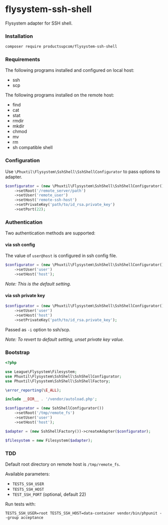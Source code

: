 # flysystem-ssh-shell

Flysystem adapter for SSH shell.

### Installation

```bash
composer require productsupcom/flysystem-ssh-shell 
```

### Requirements

The following programs installed and configured on local host:
- ssh
- scp

The following programs installed on the remote host:
- find
- cat
- stat
- rmdir
- mkdir
- chmod
- mv
- rm
- sh compatible shell

### Configuration

Use `\Phuxtil\Flysystem\SshShell\SshShellConfigurator` to pass options to adapter.

```php
$configurator = (new \Phuxtil\Flysystem\SshShell\SshShellConfigurator())
    ->setRoot('/remote_server/path')
    ->setUser('remote_user')
    ->setHost('remote-ssh-host')
    ->setPrivateKey('path/to/id_rsa.private_key')
    ->setPort(22);
```

### Authentication

Two authentication methods are supported:

#### via ssh config

The value of `user@host` is configured in ssh config file.

```php
$configurator = (new \Phuxtil\Flysystem\SshShell\SshShellConfigurator())
    ->setUser('user')
    ->setHost('host');
```
_Note: This is the default setting._

#### via ssh private key

```php
$configurator = (new \Phuxtil\Flysystem\SshShell\SshShellConfigurator())
    ->setUser('user')
    ->setHost('host')
    ->setPrivateKey('path/to/id_rsa.private_key');
```
Passed as `-i` option to ssh/scp.

_Note: To revert to default setting, unset private key value._



### Bootstrap

``` php
<?php

use League\Flysystem\Filesystem;
use Phuxtil\Flysystem\SshShell\SshShellConfigurator;
use Phuxtil\Flysystem\SshShell\SshShellFactory;

\error_reporting(\E_ALL);

include __DIR__ . '/vendor/autoload.php';

$configurator = (new SshShellConfigurator())
    ->setRoot('/tmp/remote_fs')
    ->setUser('user')
    ->setHost('host');

$adapter = (new SshShellFactory())->createAdapter($configurator);

$filesystem = new Filesystem($adapter);

```


### TDD

Default root directory on remote host is `/tmp/remote_fs`.

Available parameters:
- `TESTS_SSH_USER`
- `TESTS_SSH_HOST`
- `TEST_SSH_PORT` (optional, default 22)

Run tests with:

```shell
TESTS_SSH_USER=root TESTS_SSH_HOST=data-container vendor/bin/phpunit --group acceptance
``` 
